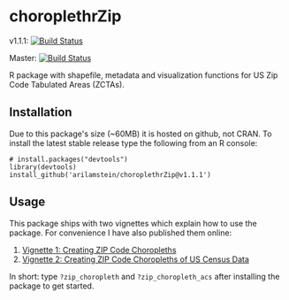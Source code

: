 # choroplethrZip

v1.1.1: [![Build Status](https://travis-ci.org/arilamstein/choroplethrZip.svg?branch=v1.1.1)](https://travis-ci.org/arilamstein/choroplethrZip/branches)

Master: [![Build Status](https://travis-ci.org/arilamstein/choroplethrZip.svg)](https://travis-ci.org/arilamstein/choroplethrZip)

R package with shapefile, metadata and visualization functions for US Zip Code Tabulated Areas (ZCTAs).

## Installation

Due to this package's size (~60MB) it is hosted on github, not CRAN. To install the latest stable release type the following from an R console:

```
# install.packages("devtools")
library(devtools)
install_github('arilamstein/choroplethrZip@v1.1.1')
```

## Usage

This package ships with two vignettes which explain how to use the package. For convenience I have also published them online:

1. [Vignette 1: Creating ZIP Code Choropleths](http://rpubs.com/arilamstein/choroplethrZip-a)
1. [Vignette 2: Creating ZIP Code Choropleths of US Census Data](http://rpubs.com/arilamstein/choroplethrZip-b)

In short: type `?zip_choropleth` and `?zip_choropleth_acs` after installing the package to get started.

